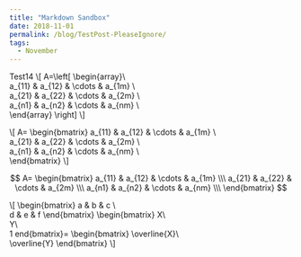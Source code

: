 ```yaml
---
title: "Markdown Sandbox"
date: 2018-11-01
permalink: /blog/TestPost-PleaseIgnore/
tags:
  - November
---
```

Test14
\\[
A=\left[
\begin{array}\\\
a_{11} & a_{12} & \cdots & a_{1m}  \\\
a_{21} & a_{22} & \cdots & a_{2m} \\\
a_{n1} & a_{n2} & \cdots & a_{nm} \\\
\end{array}
\right]
\\]


\\[
A=
\begin{bmatrix}
a_{11} & a_{12} & \cdots & a_{1m}  \\\
a_{21} & a_{22} & \cdots & a_{2m} \\\
a_{n1} & a_{n2} & \cdots & a_{nm} \\\
\end{bmatrix}
\\]



$$
A=
\begin{bmatrix}
a_{11} & a_{12} & \cdots & a_{1m}  \\\
a_{21} & a_{22} & \cdots & a_{2m} \\\
a_{n1} & a_{n2} & \cdots & a_{nm} \\\
\end{bmatrix}
$$



\\[
\begin{bmatrix}
a & b & c \\\
d & e & f
\end{bmatrix} 
\begin{bmatrix}
X\\\
Y\\\
1
end{bmatrix}=
\begin{bmatrix}
\overline{X}\\\
\overline{Y}
\end{bmatrix}
\\]
